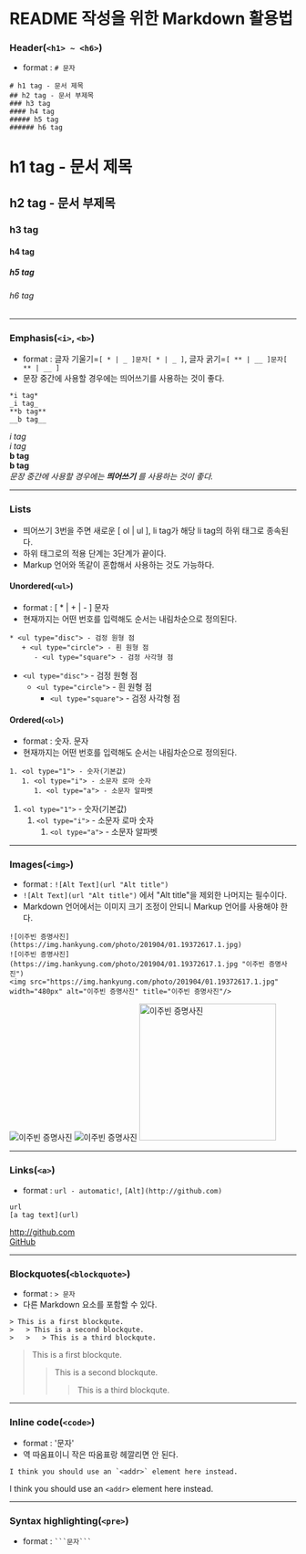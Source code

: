 # README 작성을 위한 Markdown 활용법
### Header(`<h1> ~ <h6>`)
* format : `# 문자`
```
# h1 tag - 문서 제목
## h2 tag - 문서 부제목
### h3 tag
#### h4 tag
##### h5 tag
###### h6 tag
```
# h1 tag - 문서 제목
## h2 tag - 문서 부제목
### h3 tag
#### h4 tag
##### h5 tag
###### h6 tag

***

### Emphasis(`<i>`, `<b>`)
* format : 글자 기울기=`[ * | _ ]문자[ * | _ ]`, 글자 굵기=`[ ** | __ ]문자[ ** | __ ]`
* 문장 중간에 사용할 경우에는 띄어쓰기를 사용하는 것이 좋다.   
```
*i tag*
_i tag_
**b tag**
__b tag__
```
*i tag*   
_i tag_   
**b tag**   
__b tag__   
_문장 중간에 사용할 경우에는 **띄어쓰기** 를 사용하는 것이 좋다._

***

### Lists
* 띄어쓰기 3번을 주면 새로운 [ ol | ul ], li tag가 해당 li tag의 하위 태그로 종속된다.
* 하위 태그로의 적용 단계는 3단계가 끝이다.
* Markup 언어와 똑같이 혼합해서 사용하는 것도 가능하다.

#### Unordered(`<ul>`)
* format : [ * | + | - ] 문자
* 현재까지는 어떤 번호를 입력해도 순서는 내림차순으로 정의된다.
```
* <ul type="disc"> - 검정 원형 점
   + <ul type="circle"> - 흰 원형 점
      - <ul type="square"> - 검정 사각형 점
```
* `<ul type="disc">` - 검정 원형 점
   + `<ul type="circle">` - 흰 원형 점
      - `<ul type="square">` - 검정 사각형 점
   
#### Ordered(`<ol>`)
* format : 숫자. 문자
* 현재까지는 어떤 번호를 입력해도 순서는 내림차순으로 정의된다.
```
1. <ol type="1"> - 숫자(기본값)
   1. <ol type="i"> - 소문자 로마 숫자
      1. <ol type="a"> - 소문자 알파벳
```
1. `<ol type="1">` - 숫자(기본값)
   1. `<ol type="i">` - 소문자 로마 숫자
      1. `<ol type="a">` - 소문자 알파벳

***

### Images(`<img>`)
* format : `![Alt Text](url "Alt title")`
* `![Alt Text](url "Alt title")` 에서 "Alt title"을 제외한 나머지는 필수이다.
* Markdown 언어에서는 이미지 크기 조정이 안되니 Markup 언어를 사용해야 한다.
```
![이주빈 증명사진](https://img.hankyung.com/photo/201904/01.19372617.1.jpg)
![이주빈 증명사진](https://img.hankyung.com/photo/201904/01.19372617.1.jpg "이주빈 증명사진")
<img src="https://img.hankyung.com/photo/201904/01.19372617.1.jpg" width="480px" alt="이주빈 증명사진" title="이주빈 증명사진"/>
```
![이주빈 증명사진](https://img.hankyung.com/photo/201904/01.19372617.1.jpg)
![이주빈 증명사진](https://img.hankyung.com/photo/201904/01.19372617.1.jpg "이주빈 증명사진")
<img src="https://img.hankyung.com/photo/201904/01.19372617.1.jpg" width="240px" alt="이주빈 증명사진" title="이주빈 증명사진"/>

***

### Links(`<a>`)
* format : `url - automatic!`, `[Alt](http://github.com)`
```
url
[a tag text](url)
```
http://github.com   
[GitHub](http://github.com)

***

### Blockquotes(`<blockquote>`)
* format : `> 문자`
* 다른 Markdown 요소를 포함할 수 있다.
```
> This is a first blockqute.
>	> This is a second blockqute.
>	>	> This is a third blockqute.
```
> This is a first blockqute.
>	> This is a second blockqute.
>	>	> This is a third blockqute.

***

### Inline code(`<code>`)
* format : '문자'
* 역 따옴표이니 작은 따옴표랑 헤깔리면 안 된다.
```
I think you should use an `<addr>` element here instead.
```
I think you should use an `<addr>` element here instead.

***

### Syntax highlighting(`<pre>`)
* format : ` ```문자``` `
